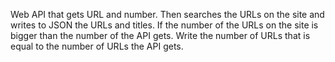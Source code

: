 Web API that gets URL and number.
Then searches the URLs on the site and writes to JSON the URLs and titles.
If the number of the URLs on the site is bigger than the number of the API gets.
Write the number of URLs that is equal to the number of URLs the API gets.
